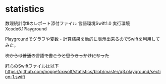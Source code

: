 # statistics

数理統計学Ⅱのレポート添付ファイル
言語環境Swift1.0
実行環境Xcode6.1Playground

Playgroundでグラフや変数・計算結果を動的に表示出来るのでSwiftを利用してみた。

<s>次からは普通の言語で書こうと思うきっかけになった</s>

肝心のSwiftファイルは以下
https://github.com/noppefoxwolf/statistics/blob/master/q3.playground/section-1.swift
